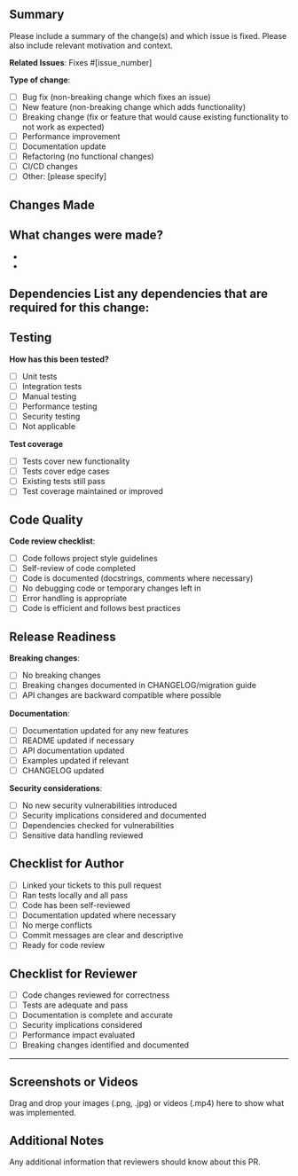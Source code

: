 ## Summary
Please include a summary of the change(s) and which issue is fixed. Please also include relevant motivation and context.

**Related Issues**: Fixes #[issue_number]

**Type of change**:
- [ ] Bug fix (non-breaking change which fixes an issue)
- [ ] New feature (non-breaking change which adds functionality)
- [ ] Breaking change (fix or feature that would cause existing functionality to not work as expected)
- [ ] Performance improvement
- [ ] Documentation update
- [ ] Refactoring (no functional changes)
- [ ] CI/CD changes
- [ ] Other: [please specify]

## Changes Made
**What changes were made?**
- 
- 
- 

**Dependencies**
List any dependencies that are required for this change:
- 

## Testing
**How has this been tested?**
- [ ] Unit tests
- [ ] Integration tests
- [ ] Manual testing
- [ ] Performance testing
- [ ] Security testing
- [ ] Not applicable

**Test coverage**
- [ ] Tests cover new functionality
- [ ] Tests cover edge cases
- [ ] Existing tests still pass
- [ ] Test coverage maintained or improved

## Code Quality
**Code review checklist**:
- [ ] Code follows project style guidelines
- [ ] Self-review of code completed
- [ ] Code is documented (docstrings, comments where necessary)
- [ ] No debugging code or temporary changes left in
- [ ] Error handling is appropriate
- [ ] Code is efficient and follows best practices

## Release Readiness
**Breaking changes**:
- [ ] No breaking changes
- [ ] Breaking changes documented in CHANGELOG/migration guide
- [ ] API changes are backward compatible where possible

**Documentation**:
- [ ] Documentation updated for any new features
- [ ] README updated if necessary
- [ ] API documentation updated
- [ ] Examples updated if relevant
- [ ] CHANGELOG updated

**Security considerations**:
- [ ] No new security vulnerabilities introduced
- [ ] Security implications considered and documented
- [ ] Dependencies checked for vulnerabilities
- [ ] Sensitive data handling reviewed

## Checklist for Author
- [ ] Linked your tickets to this pull request
- [ ] Ran tests locally and all pass
- [ ] Code has been self-reviewed
- [ ] Documentation updated where necessary
- [ ] No merge conflicts
- [ ] Commit messages are clear and descriptive
- [ ] Ready for code review

## Checklist for Reviewer
- [ ] Code changes reviewed for correctness
- [ ] Tests are adequate and pass
- [ ] Documentation is complete and accurate
- [ ] Security implications considered
- [ ] Performance impact evaluated
- [ ] Breaking changes identified and documented

---

## Screenshots or Videos
Drag and drop your images (.png, .jpg) or videos (.mp4) here to show what was implemented.

## Additional Notes
Any additional information that reviewers should know about this PR.
